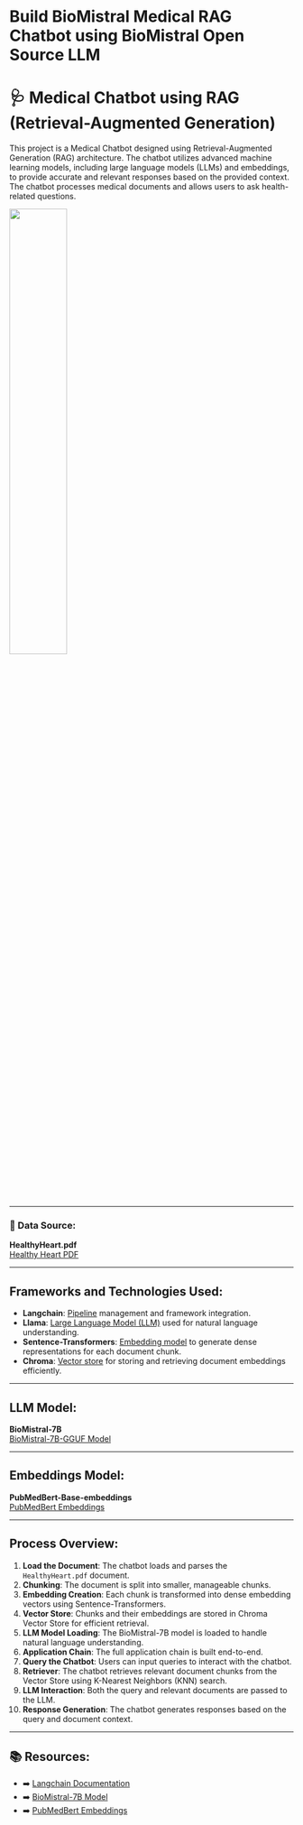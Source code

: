 # Build BioMistral Medical RAG Chatbot using BioMistral Open Source LLM 
# 🩺 Medical Chatbot using RAG (Retrieval-Augmented Generation)

This project is a Medical Chatbot designed using Retrieval-Augmented Generation (RAG) architecture. The chatbot utilizes advanced machine learning models, including large language models (LLMs) and embeddings, to provide accurate and relevant responses based on the provided context. The chatbot processes medical documents and allows users to ask health-related questions. 


<img width="45%" src="https://thumbs.dreamstime.com/b/chatbot-healthcare-abstract-concept-vector-illustration-artificial-intelligence-caregiver-chatbot-healthcare-use-anonymous-214748027.jpg"> 

---

### 📄 Data Source: 
**HealthyHeart.pdf**  
[Healthy Heart PDF](https://www.nhlbi.nih.gov/files/docs/public/heart/healthyheart.pdf)

---

## Frameworks and Technologies Used:

- **Langchain**: <u>Pipeline</u> management and framework integration.
- **Llama**: <u>Large Language Model (LLM)</u> used for natural language understanding.
- **Sentence-Transformers**: <u>Embedding model</u> to generate dense representations for each document chunk.
- **Chroma**: <u>Vector store</u> for storing and retrieving document embeddings efficiently.

---

## LLM Model:
**BioMistral-7B**  
[BioMistral-7B-GGUF Model](https://huggingface.co/MazivarPanahi/BioMistral-7B-GGUF/tree/main)

---

##  Embeddings Model:
**PubMedBert-Base-embeddings**  
[PubMedBert Embeddings](https://huggingface.co/NeuML/pubmedbert-base-embeddings)

---

## Process Overview:

1. **Load the Document**: The chatbot loads and parses the `HealthyHeart.pdf` document.
2. **Chunking**: The document is split into smaller, manageable chunks.
3. **Embedding Creation**: Each chunk is transformed into dense embedding vectors using Sentence-Transformers.
4. **Vector Store**: Chunks and their embeddings are stored in Chroma Vector Store for efficient retrieval.
5. **LLM Model Loading**: The BioMistral-7B model is loaded to handle natural language understanding.
6. **Application Chain**: The full application chain is built end-to-end.
7. **Query the Chatbot**: Users can input queries to interact with the chatbot.
8. **Retriever**: The chatbot retrieves relevant document chunks from the Vector Store using K-Nearest Neighbors (KNN) search.
9. **LLM Interaction**: Both the query and relevant documents are passed to the LLM.
10. **Response Generation**: The chatbot generates responses based on the query and document context.

---

## 📚 Resources:

- ➡️ [Langchain Documentation](https://langchain.com/docs)
- ➡️ [BioMistral-7B Model](https://huggingface.co/MazivarPanahi/BioMistral-7B-GGUF/tree/main)
- ➡️ [PubMedBert Embeddings](https://huggingface.co/NeuML/pubmedbert-base-embeddings)
